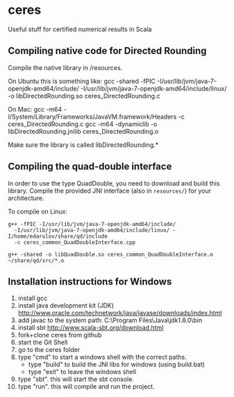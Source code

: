 ceres
=====
Useful stuff for certified numerical results in Scala





Compiling native code for Directed Rounding
-------------------------------
Compile the native library in /resources.

On Ubuntu this is something like:
gcc -shared -fPIC -I/usr/lib/jvm/java-7-openjdk-amd64/include/
  -I/usr/lib/jvm/java-7-openjdk-amd64/include/linux/
  -o libDirectedRounding.so ceres_DirectedRounding.c

On Mac:
gcc -m64 -I/System/Library/Frameworks/JavaVM.framework/Headers
     -c ceres_DirectedRounding.c
gcc -m64 -dynamiclib -o libDirectedRounding.jnilib ceres_DirectedRounding.o

Make sure the library is called libDirectedRounding.*


Compiling the quad-double interface
-------------------------------
In order to use the type QuadDouble, you need to download and build this library.
Compile the provided JNI interface (also in `resources/`) for your architecture.

To compile on Linux:

    g++ -fPIC -I/usr/lib/jvm/java-7-openjdk-amd64/include/
      -I/usr/lib/jvm/java-7-openjdk-amd64/include/linux/ -I/home/edarulov/share/qd/include
      -c ceres_common_QuadDoubleInterface.cpp

    g++ -shared -o libQuadDouble.so ceres_common_QuadDoubleInterface.o ~/share/qd/src/*.o


Installation instructions for Windows
-------------------------------------
1. install gcc
2. install java development kit (JDK)
   http://www.oracle.com/technetwork/java/javase/downloads/index.html
3. add javac to the system path:
   C:\Program Files\Java\jdk1.8.0\bin
4. install sbt
   http://www.scala-sbt.org/download.html
5. fork+clone ceres from github
6. start the Git Shell
7. go to the ceres folder
8. type "cmd" to start a windows shell with the correct paths.
   - type "build" to build the JNI libs for windows (using build.bat)
   - type "exit" to leave the windows shell
9. type "sbt". this will start the sbt console.
10. type "run". this will compile and run the project.
